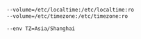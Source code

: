 ```bash
--volume=/etc/localtime:/etc/localtime:ro 
--volume=/etc/timezone:/etc/timezone:ro
```

```bash
--env TZ=Asia/Shanghai
```